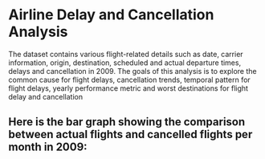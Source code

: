 # Airline Delay and Cancellation Analysis

The dataset contains various flight-related details such as date, carrier information, origin, destination, scheduled and actual departure times, delays and cancellation in 2009. The goals of this analysis is to explore the common cause for flight delays, cancellation trends, temporal pattern for flight delays, yearly performance metric and worst destinations for flight delay and cancellation

## Here is the bar graph showing the comparison between actual flights and cancelled flights per month in 2009:


